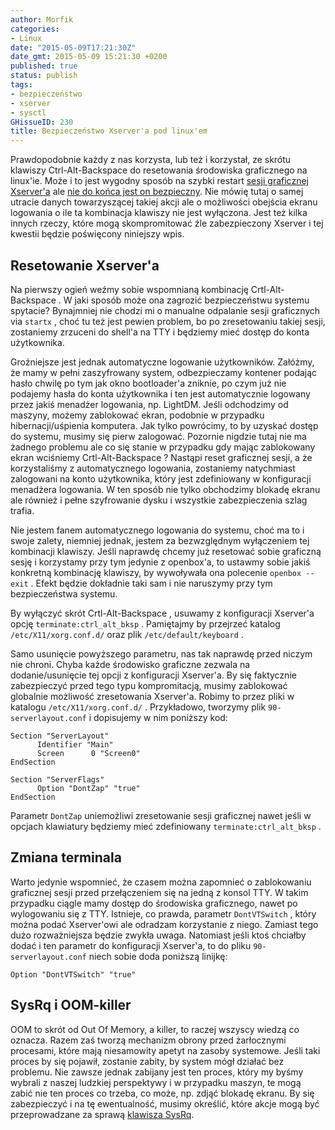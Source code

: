 ```yaml
---
author: Morfik
categories:
- Linux
date: "2015-05-09T17:21:30Z"
date_gmt: 2015-05-09 15:21:30 +0200
published: true
status: publish
tags:
- bezpieczeństwo
- xserver
- sysctl
GHissueID: 230
title: Bezpieczeństwo Xserver'a pod linux'em
---
```


Prawdopodobnie każdy z nas korzysta, lub też i korzystał, ze skrótu klawiszy Ctrl-Alt-Backspace do
resetowania środowiska graficznego na linux'ie. Może i to jest wygodny sposób na szybki restart
[sesji graficznej Xserver'a](/post/konfiguracja-xservera-na-debianie-xorg/) ale
[nie do końca jest on bezpieczny](https://www.jwz.org/xscreensaver/faq.html#no-ctl-alt-bs). Nie
mówię tutaj o samej utracie danych towarzyszącej takiej akcji ale o możliwości obejścia ekranu
logowania o ile ta kombinacja klawiszy nie jest wyłączona. Jest też kilka innych rzeczy, które mogą
skompromitować źle zabezpieczony Xserver i tej kwestii będzie poświęcony niniejszy wpis.

<!--more-->
## Resetowanie Xserver'a

Na pierwszy ogień weźmy sobie wspomnianą kombinację Crtl-Alt-Backspace . W jaki sposób może ona
zagrozić bezpieczeństwu systemu spytacie? Bynajmniej nie chodzi mi o manualne odpalanie sesji
graficznych via `startx` , choć tu też jest pewien problem, bo po zresetowaniu takiej sesji,
zostaniemy zrzuceni do shell'a na TTY i będziemy mieć dostęp do konta użytkownika.

Groźniejsze jest jednak automatyczne logowanie użytkowników. Załóżmy, że mamy w pełni zaszyfrowany
system, odbezpieczamy kontener podając hasło chwilę po tym jak okno bootloader'a zniknie, po czym
już nie podajemy hasła do konta użytkownika i ten jest automatycznie logowany przez jakiś menadżer
logowania, np. LightDM. Jeśli odchodzimy od maszyny, możemy zablokować ekran, podobnie w przypadku
hibernacji/uśpienia komputera. Jak tylko powrócimy, to by uzyskać dostęp do systemu, musimy się
pierw zalogować. Pozornie nigdzie tutaj nie ma żadnego problemu ale co się stanie w przypadku gdy
mając zablokowany ekran wciśniemy Crtl-Alt-Backspace ? Nastąpi reset graficznej sesji, a że
korzystaliśmy z automatycznego logowania, zostaniemy natychmiast zalogowani na konto użytkownika,
który jest zdefiniowany w konfiguracji menadżera logowania. W ten sposób nie tylko obchodzimy
blokadę ekranu ale również i pełne szyfrowanie dysku i wszystkie zabezpieczenia szlag trafia.

Nie jestem fanem automatycznego logowania do systemu, choć ma to i swoje zalety, niemniej jednak,
jestem za bezwzględnym wyłączeniem tej kombinacji klawiszy. Jeśli naprawdę chcemy już resetować
sobie graficzną sesję i korzystamy przy tym jedynie z openbox'a, to ustawmy sobie jakiś konkretną
kombinację klawiszy, by wywoływała ona polecenie `openbox --exit` . Efekt będzie dokładnie taki sam
i nie naruszymy przy tym bezpieczeństwa systemu.

By wyłączyć skrót Crtl-Alt-Backspace , usuwamy z konfiguracji Xserver'a opcję
`terminate:ctrl_alt_bksp` . Pamiętajmy by przejrzeć katalog `/etc/X11/xorg.conf.d/` oraz plik
`/etc/default/keyboard` .

Samo usunięcie powyższego parametru, nas tak naprawdę przed niczym nie chroni. Chyba każde
środowisko graficzne zezwala na dodanie/usunięcie tej opcji z konfiguracji Xserver'a. By się
faktycznie zabezpieczyć przed tego typu kompromitacją, musimy zablokować globalnie możliwość
zresetowania Xserver'a. Robimy to przez pliki w katalogu `/etc/X11/xorg.conf.d/` . Przykładowo,
tworzymy plik `90-serverlayout.conf` i dopisujemy w nim poniższy kod:

    Section "ServerLayout"
          Identifier "Main"
          Screen      0 "Screen0"
    EndSection

    Section "ServerFlags"
          Option "DontZap" "true"
    EndSection

Parametr `DontZap` uniemożliwi zresetowanie sesji graficznej nawet jeśli w opcjach klawiatury
będziemy mieć zdefiniowany `terminate:ctrl_alt_bksp` .

## Zmiana terminala

Warto jedynie wspomnieć, że czasem można zapomnieć o zablokowaniu graficznej sesji przed
przełączeniem się na jedną z konsol TTY. W takim przypadku ciągle mamy dostęp do środowiska
graficznego, nawet po wylogowaniu się z TTY. Istnieje, co prawda, parametr `DontVTSwitch` , który
można podać Xserver'owi ale odradzam korzystanie z niego. Zamiast tego dużo rozważniejsza będzie
zwykła uwaga. Natomiast jeśli ktoś chciałby dodać i ten parametr do konfiguracji Xserver'a, to do
pliku `90-serverlayout.conf` niech sobie doda poniższą linijkę:

    Option "DontVTSwitch" "true"

## SysRq i OOM-killer

OOM to skrót od Out Of Memory, a killer, to raczej wszyscy wiedzą co oznacza. Razem zaś tworzą
mechanizm obrony przed żarłocznymi procesami, które mają niesamowity apetyt na zasoby systemowe.
Jeśli taki proces by się pojawił, zostanie zabity, by system mógł działać bez problemu. Nie zawsze
jednak zabijany jest ten proces, który my byśmy wybrali z naszej ludzkiej perspektywy i w przypadku
maszyn, te mogą zabić nie ten proces co trzeba, co może, np. zdjąć blokadę ekranu. By się
zabezpieczyć i na tę ewentualność, musimy określić, które akcje mogą być przeprowadzane za sprawą
[klawisza SysRq](/post/aktywacja-i-konfiguracja-klawisza-sysrq/).
